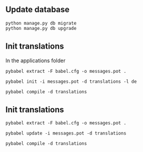 


## Update database

    python manage.py db migrate
    python manage.py db upgrade

## Init translations

In the applications folder

    pybabel extract -F babel.cfg -o messages.pot .

    pybabel init -i messages.pot -d translations -l de

    pybabel compile -d translations

## Init translations

    pybabel extract -F babel.cfg -o messages.pot .

    pybabel update -i messages.pot -d translations

    pybabel compile -d translations
